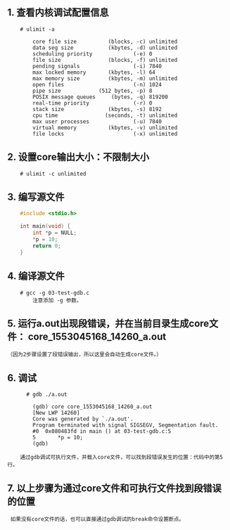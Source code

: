
## 1. 查看内核调试配置信息
 
```shell
	# ulimit -a
	
		core file size          (blocks, -c) unlimited
		data seg size           (kbytes, -d) unlimited
		scheduling priority             (-e) 0
		file size               (blocks, -f) unlimited
		pending signals                 (-i) 7840
		max locked memory       (kbytes, -l) 64
		max memory size         (kbytes, -m) unlimited
		open files                      (-n) 1024
		pipe size            (512 bytes, -p) 8
		POSIX message queues     (bytes, -q) 819200
		real-time priority              (-r) 0
		stack size              (kbytes, -s) 8192
		cpu time               (seconds, -t) unlimited
		max user processes              (-u) 7840
		virtual memory          (kbytes, -v) unlimited
		file locks                      (-x) unlimited
```				
				
## 2. 设置core输出大小：不限制大小

```shell
	# ulimit -c unlimited
```

## 3. 编写源文件

```c
	#include <stdio.h>

	int main(void) {
		int *p = NULL;
		*p = 10;
		return 0;
	}
```

## 4. 编译源文件

```shell
    # gcc -g 03-test-gdb.c
		注意添加 -g 参数。
```

## 5. 运行a.out出现段错误，并在当前目录生成core文件：  core_1553045168_14260_a.out
	（因为2步骤设置了段错误输出，所以这里会自动生成core文件。）

## 6. 调试

```shell
	  # gdb ./a.out

		(gdb) core core_1553045168_14260_a.out 
		[New LWP 14260]
		Core was generated by `./a.out'.
		Program terminated with signal SIGSEGV, Segmentation fault.
		#0  0x080483fd in main () at 03-test-gdb.c:5
		5		*p = 10;
		(gdb) 

    通过gdb调试可执行文件，并载入core文件，可以找到段错误发生的位置：代码中的第5行。
```
		
## 7. 以上步骤为通过core文件和可执行文件找到段错误的位置
     如果没有core文件的话，也可以直接通过gdb调试的break命令设置断点。